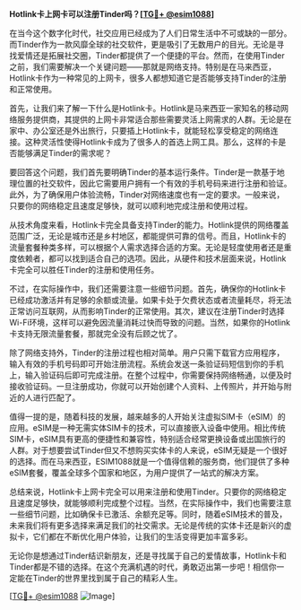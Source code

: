 **Hotlink卡上网卡可以注册Tinder吗？[[TG💪+ @esim1088](https://t.me/s/esim1088)]**

在当今这个数字化时代，社交应用已经成为了人们日常生活中不可或缺的一部分。而Tinder作为一款风靡全球的社交软件，更是吸引了无数用户的目光。无论是寻找爱情还是拓展社交圈，Tinder都提供了一个便捷的平台。然而，在使用Tinder之前，我们需要解决一个关键问题——那就是网络支持。特别是在马来西亚，Hotlink卡作为一种常见的上网卡，很多人都想知道它是否能够支持Tinder的注册和正常使用。

首先，让我们来了解一下什么是Hotlink卡。Hotlink是马来西亚一家知名的移动网络服务提供商，其提供的上网卡非常适合那些需要灵活上网需求的人群。无论是在家中、办公室还是外出旅行，只要插上Hotlink卡，就能轻松享受稳定的网络连接。这种灵活性使得Hotlink卡成为了很多人的首选上网工具。那么，这样的卡是否能够满足Tinder的需求呢？

要回答这个问题，我们首先要明确Tinder的基本运行条件。Tinder是一款基于地理位置的社交软件，因此它需要用户拥有一个有效的手机号码来进行注册和验证。此外，为了确保用户体验流畅，Tinder对网络速度也有一定的要求。一般来说，只要你的网络稳定且速度足够快，就可以顺利地完成注册和使用过程。

从技术角度来看，Hotlink卡完全具备支持Tinder的能力。Hotlink提供的网络覆盖范围广泛，无论是城市还是乡村地区，都能提供可靠的信号。而且，Hotlink卡的流量套餐种类多样，可以根据个人需求选择合适的方案。无论是轻度使用者还是重度依赖者，都可以找到适合自己的选项。因此，从硬件和技术层面来说，Hotlink卡完全可以胜任Tinder的注册和使用任务。

不过，在实际操作中，我们还需要注意一些细节问题。首先，确保你的Hotlink卡已经成功激活并有足够的余额或流量。如果卡处于欠费状态或者流量耗尽，将无法正常访问互联网，从而影响Tinder的正常使用。其次，建议在注册Tinder时选择Wi-Fi环境，这样可以避免因流量消耗过快而导致的问题。当然，如果你的Hotlink卡支持无限流量套餐，那就完全没有后顾之忧了。

除了网络支持外，Tinder的注册过程也相对简单。用户只需下载官方应用程序，输入有效的手机号码即可开始注册流程。系统会发送一条验证码短信到你的手机上，输入验证码后即可完成注册。在整个过程中，你需要保持网络畅通，以便及时接收验证码。一旦注册成功，你就可以开始创建个人资料、上传照片，并开始与附近的人进行匹配了。

值得一提的是，随着科技的发展，越来越多的人开始关注虚拟SIM卡（eSIM）的应用。eSIM是一种无需实体SIM卡的技术，可以直接嵌入设备中使用。相比传统SIM卡，eSIM具有更高的便捷性和兼容性，特别适合经常更换设备或出国旅行的人群。对于想要尝试Tinder但又不想购买实体卡的人来说，eSIM无疑是一个很好的选择。而在马来西亚，ESIM1088就是一个值得信赖的服务商，他们提供了多种eSIM套餐，覆盖全球多个国家和地区，为用户提供了一站式的解决方案。

总结来说，Hotlink卡上网卡完全可以用来注册和使用Tinder。只要你的网络稳定且速度足够快，就能够顺利完成整个过程。当然，在实际操作中，我们也需要注意一些细节问题，比如确保卡已激活、余额充足等。同时，随着eSIM技术的普及，未来我们将有更多选择来满足我们的社交需求。无论是传统的实体卡还是新兴的虚拟卡，它们都在不断优化用户体验，让我们的生活变得更加丰富多彩。

无论你是想通过Tinder结识新朋友，还是寻找属于自己的爱情故事，Hotlink卡和Tinder都是不错的选择。在这个充满机遇的时代，勇敢迈出第一步吧！相信你一定能在Tinder的世界里找到属于自己的精彩人生。

[[TG💪+ @esim1088](https://t.me/s/esim1088) ![Image](https://i.postimg.cc/4NQfJmqS/Snipaste-2025-05-13-00-14-12.png)]